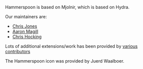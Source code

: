 Hammerspoon is based on Mjolnir, which is based on Hydra.

Our maintainers are:
 * [Chris Jones](https://github.com/cmsj)
 * [Aaron Magill](https://github.com/asmagill)
 * [Chris Hocking](https://github.com/latenitefilms)

Lots of additional extensions/work has been provided by [various contributors](https://github.com/Hammerspoon/hammerspoon/graphs/contributors)

The Hammerspoon icon was provided by Juerd Waalboer.
